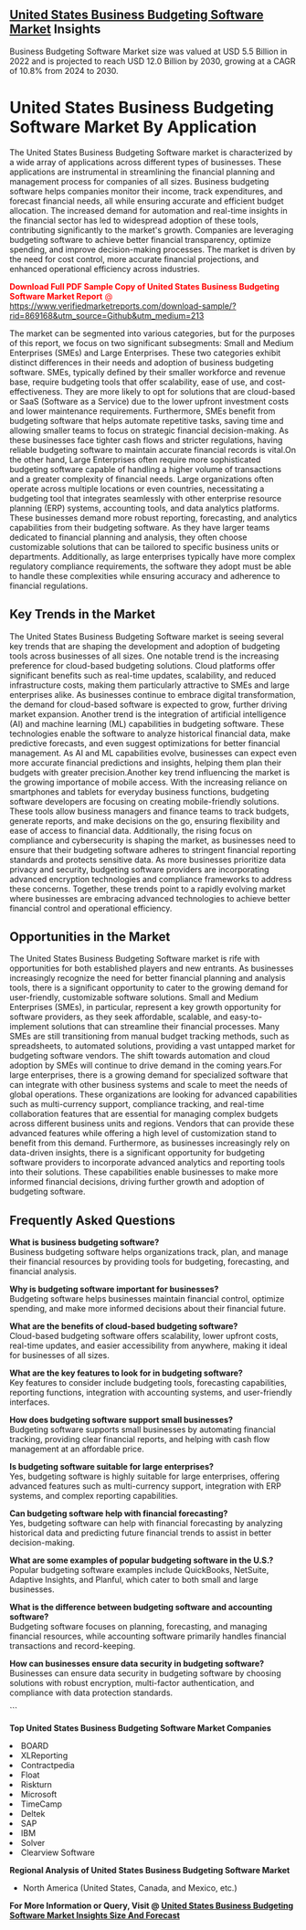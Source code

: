 <h2><a href="https://www.verifiedmarketreports.com/download-sample/?rid=869168&amp;utm_source=Github&amp;utm_medium=213" target="_blank">United States Business Budgeting Software Market</a> Insights</h2><p>Business Budgeting Software Market size was valued at USD 5.5 Billion in 2022 and is projected to reach USD 12.0 Billion by 2030, growing at a CAGR of 10.8% from 2024 to 2030.</p><p><h1>United States Business Budgeting Software Market By Application</h1><p>The United States Business Budgeting Software market is characterized by a wide array of applications across different types of businesses. These applications are instrumental in streamlining the financial planning and management process for companies of all sizes. Business budgeting software helps companies monitor their income, track expenditures, and forecast financial needs, all while ensuring accurate and efficient budget allocation. The increased demand for automation and real-time insights in the financial sector has led to widespread adoption of these tools, contributing significantly to the market's growth. Companies are leveraging budgeting software to achieve better financial transparency, optimize spending, and improve decision-making processes. The market is driven by the need for cost control, more accurate financial projections, and enhanced operational efficiency across industries. <p><span class=""><span style="color: #ff0000;"><strong>Download Full PDF Sample Copy of United States Business Budgeting Software Market Report</strong> @ </span><a href="https://www.verifiedmarketreports.com/download-sample/?rid=869168&amp;utm_source=Github&amp;utm_medium=213" target="_blank">https://www.verifiedmarketreports.com/download-sample/?rid=869168&amp;utm_source=Github&amp;utm_medium=213</a></span></p>The market can be segmented into various categories, but for the purposes of this report, we focus on two significant subsegments: Small and Medium Enterprises (SMEs) and Large Enterprises. These two categories exhibit distinct differences in their needs and adoption of business budgeting software. SMEs, typically defined by their smaller workforce and revenue base, require budgeting tools that offer scalability, ease of use, and cost-effectiveness. They are more likely to opt for solutions that are cloud-based or SaaS (Software as a Service) due to the lower upfront investment costs and lower maintenance requirements. Furthermore, SMEs benefit from budgeting software that helps automate repetitive tasks, saving time and allowing smaller teams to focus on strategic financial decision-making. As these businesses face tighter cash flows and stricter regulations, having reliable budgeting software to maintain accurate financial records is vital.On the other hand, Large Enterprises often require more sophisticated budgeting software capable of handling a higher volume of transactions and a greater complexity of financial needs. Large organizations often operate across multiple locations or even countries, necessitating a budgeting tool that integrates seamlessly with other enterprise resource planning (ERP) systems, accounting tools, and data analytics platforms. These businesses demand more robust reporting, forecasting, and analytics capabilities from their budgeting software. As they have larger teams dedicated to financial planning and analysis, they often choose customizable solutions that can be tailored to specific business units or departments. Additionally, as large enterprises typically have more complex regulatory compliance requirements, the software they adopt must be able to handle these complexities while ensuring accuracy and adherence to financial regulations.<h2>Key Trends in the Market</h2><p>The United States Business Budgeting Software market is seeing several key trends that are shaping the development and adoption of budgeting tools across businesses of all sizes. One notable trend is the increasing preference for cloud-based budgeting solutions. Cloud platforms offer significant benefits such as real-time updates, scalability, and reduced infrastructure costs, making them particularly attractive to SMEs and large enterprises alike. As businesses continue to embrace digital transformation, the demand for cloud-based software is expected to grow, further driving market expansion. Another trend is the integration of artificial intelligence (AI) and machine learning (ML) capabilities in budgeting software. These technologies enable the software to analyze historical financial data, make predictive forecasts, and even suggest optimizations for better financial management. As AI and ML capabilities evolve, businesses can expect even more accurate financial predictions and insights, helping them plan their budgets with greater precision.Another key trend influencing the market is the growing importance of mobile access. With the increasing reliance on smartphones and tablets for everyday business functions, budgeting software developers are focusing on creating mobile-friendly solutions. These tools allow business managers and finance teams to track budgets, generate reports, and make decisions on the go, ensuring flexibility and ease of access to financial data. Additionally, the rising focus on compliance and cybersecurity is shaping the market, as businesses need to ensure that their budgeting software adheres to stringent financial reporting standards and protects sensitive data. As more businesses prioritize data privacy and security, budgeting software providers are incorporating advanced encryption technologies and compliance frameworks to address these concerns. Together, these trends point to a rapidly evolving market where businesses are embracing advanced technologies to achieve better financial control and operational efficiency.<h2>Opportunities in the Market</h2><p>The United States Business Budgeting Software market is rife with opportunities for both established players and new entrants. As businesses increasingly recognize the need for better financial planning and analysis tools, there is a significant opportunity to cater to the growing demand for user-friendly, customizable software solutions. Small and Medium Enterprises (SMEs), in particular, represent a key growth opportunity for software providers, as they seek affordable, scalable, and easy-to-implement solutions that can streamline their financial processes. Many SMEs are still transitioning from manual budget tracking methods, such as spreadsheets, to automated solutions, providing a vast untapped market for budgeting software vendors. The shift towards automation and cloud adoption by SMEs will continue to drive demand in the coming years.For large enterprises, there is a growing demand for specialized software that can integrate with other business systems and scale to meet the needs of global operations. These organizations are looking for advanced capabilities such as multi-currency support, compliance tracking, and real-time collaboration features that are essential for managing complex budgets across different business units and regions. Vendors that can provide these advanced features while offering a high level of customization stand to benefit from this demand. Furthermore, as businesses increasingly rely on data-driven insights, there is a significant opportunity for budgeting software providers to incorporate advanced analytics and reporting tools into their solutions. These capabilities enable businesses to make more informed financial decisions, driving further growth and adoption of budgeting software.<h2>Frequently Asked Questions</h2><p><strong>What is business budgeting software?</strong> <br> Business budgeting software helps organizations track, plan, and manage their financial resources by providing tools for budgeting, forecasting, and financial analysis.</p><p><strong>Why is budgeting software important for businesses?</strong> <br> Budgeting software helps businesses maintain financial control, optimize spending, and make more informed decisions about their financial future.</p><p><strong>What are the benefits of cloud-based budgeting software?</strong> <br> Cloud-based budgeting software offers scalability, lower upfront costs, real-time updates, and easier accessibility from anywhere, making it ideal for businesses of all sizes.</p><p><strong>What are the key features to look for in budgeting software?</strong> <br> Key features to consider include budgeting tools, forecasting capabilities, reporting functions, integration with accounting systems, and user-friendly interfaces.</p><p><strong>How does budgeting software support small businesses?</strong> <br> Budgeting software supports small businesses by automating financial tracking, providing clear financial reports, and helping with cash flow management at an affordable price.</p><p><strong>Is budgeting software suitable for large enterprises?</strong> <br> Yes, budgeting software is highly suitable for large enterprises, offering advanced features such as multi-currency support, integration with ERP systems, and complex reporting capabilities.</p><p><strong>Can budgeting software help with financial forecasting?</strong> <br> Yes, budgeting software can help with financial forecasting by analyzing historical data and predicting future financial trends to assist in better decision-making.</p><p><strong>What are some examples of popular budgeting software in the U.S.?</strong> <br> Popular budgeting software examples include QuickBooks, NetSuite, Adaptive Insights, and Planful, which cater to both small and large businesses.</p><p><strong>What is the difference between budgeting software and accounting software?</strong> <br> Budgeting software focuses on planning, forecasting, and managing financial resources, while accounting software primarily handles financial transactions and record-keeping.</p><p><strong>How can businesses ensure data security in budgeting software?</strong> <br> Businesses can ensure data security in budgeting software by choosing solutions with robust encryption, multi-factor authentication, and compliance with data protection standards.</p>```</p><p><strong>Top United States Business Budgeting Software Market Companies</strong></p><div data-test-id=""><p><li>BOARD</li><li> XLReporting</li><li> Contractpedia</li><li> Float</li><li> Riskturn</li><li> Microsoft</li><li> TimeCamp</li><li> Deltek</li><li> SAP</li><li> IBM</li><li> Solver</li><li> Clearview Software</li></p><div><strong>Regional Analysis of&nbsp;United States Business Budgeting Software Market</strong></div><ul><li dir="ltr"><p dir="ltr">North America&nbsp;(United States, Canada, and Mexico, etc.)</p></li></ul><p><strong>For More Information or Query, Visit @&nbsp;</strong><strong><a href="https://www.verifiedmarketreports.com/product/business-budgeting-software-market/?utm_source=Github&amp;utm_medium=213" target="_blank">United States Business Budgeting Software Market Insights Size And Forecast</a></strong></p></div>
